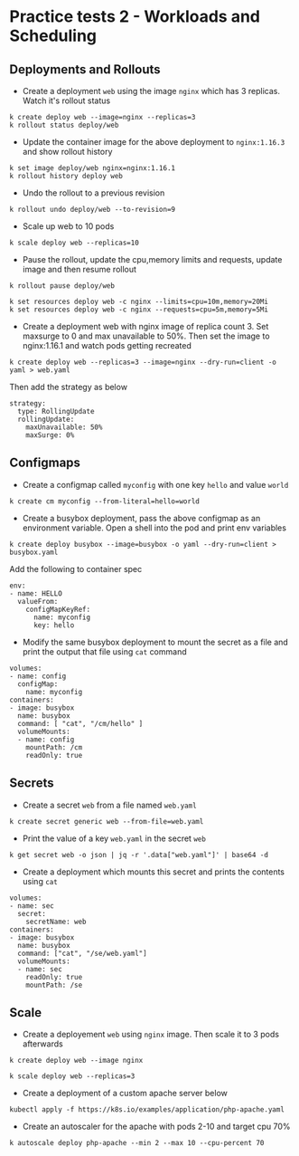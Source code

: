 # Practice tests 2 - Workloads and Scheduling

## Deployments and Rollouts

* Create a deployment `web` using the image `nginx` which has 3 replicas. Watch it's rollout status

```
k create deploy web --image=nginx --replicas=3
k rollout status deploy/web
```

* Update the container image for the above deployment to `nginx:1.16.3` and show rollout history

```
k set image deploy/web nginx=nginx:1.16.1
k rollout history deploy web
```

* Undo the rollout to a previous revision

```
k rollout undo deploy/web --to-revision=9
```

* Scale up web to 10 pods

```
k scale deploy web --replicas=10
```

* Pause the rollout, update the cpu,memory limits and requests, update image and then resume rollout

```
k rollout pause deploy/web
```

```
k set resources deploy web -c nginx --limits=cpu=10m,memory=20Mi
k set resources deploy web -c nginx --requests=cpu=5m,memory=5Mi
```

* Create a deployment web with nginx image of replica count 3. Set maxsurge to 0 and max unavailable to 50%.
Then set the image to nginx:1.16.1 and watch pods getting recreated

```
k create deploy web --replicas=3 --image=nginx --dry-run=client -o yaml > web.yaml
```

Then add the strategy as below

```
strategy:
  type: RollingUpdate
  rollingUpdate:
    maxUnavailable: 50%
    maxSurge: 0%
```

## Configmaps

* Create a configmap called `myconfig` with one key `hello`  and value `world`

```
k create cm myconfig --from-literal=hello=world
```

* Create a busybox deployment, pass the above configmap as an environment variable.
Open a shell into the pod and print env variables

```
k create deploy busybox --image=busybox -o yaml --dry-run=client > busybox.yaml
```

Add the following to container spec

```
env:
- name: HELLO
  valueFrom: 
    configMapKeyRef:
      name: myconfig
      key: hello
```


* Modify the same busybox deployment to mount the secret as a file and
print the output that file using `cat` command

```
volumes:
- name: config
  configMap:
    name: myconfig
containers:
- image: busybox
  name: busybox
  command: [ "cat", "/cm/hello" ]
  volumeMounts:
  - name: config
    mountPath: /cm
    readOnly: true
```

## Secrets

* Create a secret `web` from a file named `web.yaml`

```
k create secret generic web --from-file=web.yaml
```

* Print the value of a key `web.yaml` in the secret `web`

```
k get secret web -o json | jq -r '.data["web.yaml"]' | base64 -d
```

* Create a deployment which mounts this secret and prints the contents using `cat`

```
volumes:
- name: sec
  secret:
    secretName: web
containers:
- image: busybox
  name: busybox
  command: ["cat", "/se/web.yaml"]
  volumeMounts:
  - name: sec
    readOnly: true
    mountPath: /se
```

## Scale

* Create a deployement `web` using `nginx` image. Then scale it to 3 pods afterwards

```
k create deploy web --image nginx
```

```
k scale deploy web --replicas=3
```

* Create a deployment of a custom apache server below
```
kubectl apply -f https://k8s.io/examples/application/php-apache.yaml
```

* Create an autoscaler for the apache with pods 2-10 and target cpu 70%

```
k autoscale deploy php-apache --min 2 --max 10 --cpu-percent 70
```
